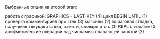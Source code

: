 Выбранные опции на второй этап:

работа с графикой: GRAPHICS + LAST-KEY (4)
цикл BEGIN UNTIL (1)
проверка комментариев про стек (3)
массивы (2)
пошаговая отладка, получение текущего стека, памяти, словаря и т.п. (3)
REPL с readline (5
арифметические операции над числами с плавающей запятой (2)
